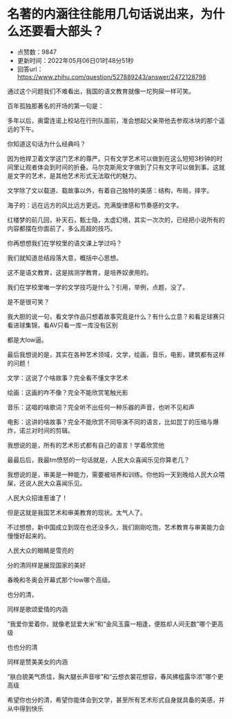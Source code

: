 # 名著的内涵往往能用几句话说出来，为什么还要看大部头？
- 点赞数：9847
- 更新时间：2022年05月06日01时48分51秒
- 回答url：https://www.zhihu.com/question/527889243/answer/2472128798
<body>
 <p data-pid="nSrdGphN">通过这个问题我们不难看出，我国的语文教育就像一坨狗屎一样可笑。</p>
 <p data-pid="qg204Zuz">百年孤独那著名的开场的第一句是：</p>
 <p data-pid="q5WCMwq7">多年以后，奥雷连诺上校站在行刑队面前，准会想起父亲带他去参观冰块的那个遥远的下午。</p>
 <p data-pid="M-aeUI98">你知道这句话为什么经典吗？</p>
 <p data-pid="NVKTliOj">因为他捍卫着文学这门艺术的尊严。只有文学艺术可以做到在这么短短3秒钟的时间里让观者体会到时间的折叠。马尔克斯用文字做到了只有文字可以做到事。这就是文字的艺术，是其他艺术形式无法取代的魅力。</p>
 <p data-pid="_GmT6sTg">文学除了文以载道、载故事以外，有着自己独特的美感：结构，布局，择字。</p>
 <p data-pid="Y-EyM4NE">海子的：远在远方的风比远方更远。充满旋律感和节奏感的文字。</p>
 <p data-pid="2_V3zL9K">红楼梦的前几回，补天石，甄士隐，太虚幻境，其实一次次的，已经把小说所有的内容都摆在你面前了，多么高超的技巧。</p>
 <p data-pid="qktZoFaJ">你再想想我们在学校里的语文课上学过吗？</p>
 <p data-pid="gqL6KIgw">我们就知道总结段落大意，概括中心思想。</p>
 <p data-pid="UfwT3kmN">这不是语文教育，这是揣测学教育，是培养奴隶用的。</p>
 <p data-pid="e4lBGYWY">我们在学校里唯一学的文学技巧是什么？引用，举例，点题，没了。</p>
 <p data-pid="2umUy5Nm">是不是很可笑？</p>
 <p data-pid="g40whytN">我大胆的说一句，看文学作品只想着故事究竟是什么？有什么立意？和看足球赛只看进球集锦，看AV只看一库一库没有区别</p>
 <p data-pid="4tIQaH0L">都是大low逼。</p>
 <p data-pid="IrXtBnV2">最后我想说的是，其实在各种艺术领域，文学，绘画，音乐，电影，建筑都有这样的问题！</p>
 <p data-pid="d_U5YGNY">文学：这说了个啥故事？完全看不懂文字艺术</p>
 <p data-pid="VQHLDA6_">绘画：这画的咋不像？完全不能欣赏笔触光影</p>
 <p data-pid="J2W_0Qpm">音乐：这唱的啥歌词？完全听不出任何一种乐器的声音，也听不见和声</p>
 <p data-pid="K79Ubz8y">电影：这讲的啥故事？完全不能欣赏不同导演不同的语言，比如昆丁的压缩与爆炸，诺兰对时间的剪辑。</p>
 <p data-pid="6-vAn79l">我想说的是，所有的艺术形式都有自己的语言！学着欣赏他</p>
 <p data-pid="Cr9WYzWl">最最后后，我最tm愤怒的一句话就是，人民大众喜闻乐见你算老几？</p>
 <p data-pid="c-IoOJSd">我想说的是，审美是一种能力，需要被培养和训练。你他妈一天到晚给人民大众喂屎，还说人民大众喜闻乐见。</p>
 <p data-pid="CuxcRiDt">人民大众招谁惹谁了！</p>
 <p data-pid="ng1LIlCl">但是这就是我国艺术和审美教育的现状。太气人了。</p>
 <p data-pid="cIQJh3h-">不过想想，新中国成立到现在也还没多久，我们刚刚吃饱，艺术教育与审美能力会慢慢好起来的。</p>
 <p data-pid="V08HmEW7">人民大众的眼睛是雪亮的</p>
 <p data-pid="sE246iho">分的清同样是展现国家的美好</p>
 <p data-pid="P2oofsLy">春晚和冬奥会开幕式那个low哪个高级。</p>
 <p data-pid="kkl3vGvT">也分的清，</p>
 <p data-pid="agnTafKv">同样是歌颂爱情的内涵</p>
 <p data-pid="jje9qfbD">“我爱你爱着你，就像老鼠爱大米”和“金风玉露一相逢，便胜却人间无数”哪个更高级</p>
 <p data-pid="93MfZiXQ">也也分的清</p>
 <p data-pid="7WThkRey">同样是赞美美女的内涵</p>
 <p data-pid="PDPhH66w">“肤白貌美气质佳，胸大腿长声音嗲”和“云想衣裳花想容，春风拂槛露华浓”哪个更高级</p>
 <p data-pid="6DZfILWM">希望你也分的清，希望你能体会到文学，甚至所有艺术形式自身就具备的美感，并从中得到快乐</p>
</body>